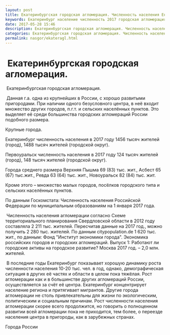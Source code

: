 ```yaml
---
layout: post
title: Екатеринбургская городская агломерация. Численность населения Екатеринбурга
keywords: Екатеринбург население численность 2017 городская агломерация
date: 2017-05-28 15:46
description: Екатеринбургская городская агломерация. Численность населения Екатеринбурга 2017
categories: Екатеринбургская городская агломерация. Численность населения Екатеринбурга 2017
permalink: nasgor/ekateragl.html
---
```


#  Екатеринбургская городская агломерация.



 Екатеринбургская городская агломерация.



 Данная г.а. одна из крупнейших в России, с хорошо развитыми пригородами. При наличии одного безусловного центра, в неё входит множество других городов, п.г.т. и сельских населённых пунктов. Это выделяет её среди большинства городских агломераций России подобного размера.



Крупные города.


Екатеринбург численность населения в 2017 году 1456 тысяч жителей (город), 1488 тысяч жителей (городской округ). 


Первоуральск численность населения в 2017 году 124 тысяч жителей (город), 148 тысяч жителей (городской округ).


Города среднего размера Верхняя Пышма 69 (83) тыс. жит., Асбест 65 (67) тыс.жит., Ревда 63 (64) тыс. жит., Новоуральск  82 (84) тыс. жит. 


Кроме этого – множество малых городов, посёлков городского типа и сельских населённых пунктов.


По данным Госкомстата: Численность населения Российской Федерации по муниципальным образованиям на 1 января 2017 года.




 Численность населения агломерации согласно Схеме территориального планирования Свердловской области в 2012 году составляла 2 211 тыс. жителей. Пересчитав данные на 2017 год., можно получить 2 280 тыс. жителей. По данным  citypopulation.de 1 620 тыс. жит., по данным: Фонд &#34;Институт экономики города&#34;. Экономика российских городов и городских агломераций. Выпуск 1: Работают ли городские активы на городское развитие? Москва 2017 год. – 2,0 млн. жителей. 




 В последние годы Екатеринбург показывает хорошую динамику роста численности населения 10-20 тыс. чел. в год, однако, демографическая ситуация в других её частях и области в целом пока тяжёлая. Рост агломерации как и в большинстве других агломераций России, осуществляется за счёт её центра. Екатеринбург концентрирует население региона и притягивает мигрантов. Другие города агломерации не столь привлекательны для жизни по экологическим, политическим и социальным причинам. Рост численности населения агломерации скорее всего продолжится, но говорить о полноценном развитии всей агломерации пока не приходится, тем более, о переезде населения центра в пригороды, как в зарубежных странах. 






Города России

		
